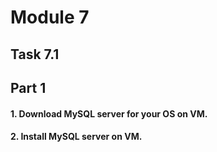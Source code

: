 # Module 7
## Task 7.1
## Part 1
#### 1. Download MySQL server for your OS on VM. 
#### 2. Install MySQL server on VM.
